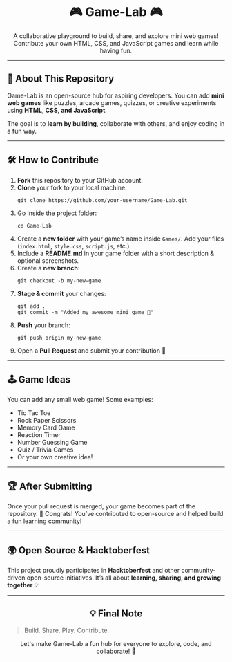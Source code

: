 <h1 align="center">🎮 Game-Lab 🎮</h1>

<p align="center">
  A collaborative playground to build, share, and explore mini web games!  
  Contribute your own HTML, CSS, and JavaScript games and learn while having fun.  
</p>

<hr>

<h2>📘 About This Repository</h2>
<p>
  Game-Lab is an open-source hub for aspiring developers.  
  You can add <b>mini web games</b> like puzzles, arcade games, quizzes, or creative experiments using 
  <b>HTML, CSS, and JavaScript</b>.  
</p>
<p>
  The goal is to <b>learn by building</b>, collaborate with others, and enjoy coding in a fun way.  
</p>

<hr>

<h2>🛠 How to Contribute</h2>

<ol>
  <li><b>Fork</b> this repository to your GitHub account.</li>

  <li><b>Clone</b> your fork to your local machine:<br>
    <pre><code>git clone https://github.com/your-username/Game-Lab.git</code></pre>
  </li>

  <li>Go inside the project folder:<br>
    <pre><code>cd Game-Lab</code></pre>
  </li>

  <li>Create a <b>new folder</b> with your game’s name inside <code>Games/</code>.  
      Add your files (<code>index.html</code>, <code>style.css</code>, <code>script.js</code>, etc.).</li>

  <li>Include a <b>README.md</b> in your game folder with a short description & optional screenshots.</li>

  <li>Create a <b>new branch</b>:<br>
    <pre><code>git checkout -b my-new-game</code></pre>
  </li>

  <li><b>Stage & commit</b> your changes:<br>
    <pre><code>git add .
git commit -m "Added my awesome mini game 🚀"</code></pre>
  </li>

  <li><b>Push</b> your branch:<br>
    <pre><code>git push origin my-new-game</code></pre>
  </li>

  <li>Open a <b>Pull Request</b> and submit your contribution 🎉</li>
</ol>

<hr>

<h2>🕹️ Game Ideas</h2>
<p>
  You can add any small web game! Some examples:  
</p>
<ul>
  <li>Tic Tac Toe</li>
  <li>Rock Paper Scissors</li>
  <li>Memory Card Game</li>
  <li>Reaction Timer</li>
  <li>Number Guessing Game</li>
  <li>Quiz / Trivia Games</li>
  <li>Or your own creative idea!</li>
</ul>

<hr>

<h2>🏆 After Submitting</h2>
<p>
  Once your pull request is merged, your game becomes part of the repository.  
  🎊 Congrats! You’ve contributed to open-source and helped build a fun learning community!
</p>

<hr>

<h2>🌍 Open Source & Hacktoberfest</h2>
<p>
  This project proudly participates in <b>Hacktoberfest</b> and other community-driven open-source initiatives.  
  It’s all about <b>learning, sharing, and growing together</b> 💡
</p>

<hr>

<h2 align="center">💡 Final Note</h2>

> Build. Share. Play. Contribute.  

<p align="center">
  Let's make Game-Lab a fun hub for everyone to explore, code, and collaborate! 🚀
</p>
